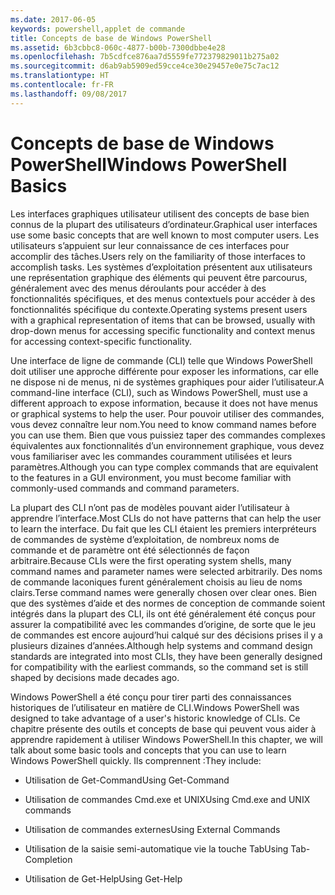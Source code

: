 ```yaml
---
ms.date: 2017-06-05
keywords: powershell,applet de commande
title: Concepts de base de Windows PowerShell
ms.assetid: 6b3cbbc8-060c-4877-b00b-7300dbbe4e28
ms.openlocfilehash: 7b5cdfce876aa7d5559fe772379829011b275a02
ms.sourcegitcommit: d6ab9ab5909ed59cce4ce30e29457e0e75c7ac12
ms.translationtype: HT
ms.contentlocale: fr-FR
ms.lasthandoff: 09/08/2017
---
```

# <a name="windows-powershell-basics"></a><span data-ttu-id="efb2d-103">Concepts de base de Windows PowerShell</span><span class="sxs-lookup"><span data-stu-id="efb2d-103">Windows PowerShell Basics</span></span>
<span data-ttu-id="efb2d-104">Les interfaces graphiques utilisateur utilisent des concepts de base bien connus de la plupart des utilisateurs d’ordinateur.</span><span class="sxs-lookup"><span data-stu-id="efb2d-104">Graphical user interfaces use some basic concepts that are well known to most computer users.</span></span> <span data-ttu-id="efb2d-105">Les utilisateurs s’appuient sur leur connaissance de ces interfaces pour accomplir des tâches.</span><span class="sxs-lookup"><span data-stu-id="efb2d-105">Users rely on the familiarity of those interfaces to accomplish tasks.</span></span> <span data-ttu-id="efb2d-106">Les systèmes d’exploitation présentent aux utilisateurs une représentation graphique des éléments qui peuvent être parcourus, généralement avec des menus déroulants pour accéder à des fonctionnalités spécifiques, et des menus contextuels pour accéder à des fonctionnalités spécifique du contexte.</span><span class="sxs-lookup"><span data-stu-id="efb2d-106">Operating systems present users with a graphical representation of items that can be browsed, usually with drop-down menus for accessing specific functionality and context menus for accessing context-specific functionality.</span></span>

<span data-ttu-id="efb2d-107">Une interface de ligne de commande (CLI) telle que Windows PowerShell doit utiliser une approche différente pour exposer les informations, car elle ne dispose ni de menus, ni de systèmes graphiques pour aider l’utilisateur.</span><span class="sxs-lookup"><span data-stu-id="efb2d-107">A command-line interface (CLI), such as Windows PowerShell, must use a different approach to expose information, because it does not have menus or graphical systems to help the user.</span></span> <span data-ttu-id="efb2d-108">Pour pouvoir utiliser des commandes, vous devez connaître leur nom.</span><span class="sxs-lookup"><span data-stu-id="efb2d-108">You need to know command names before you can use them.</span></span> <span data-ttu-id="efb2d-109">Bien que vous puissiez taper des commandes complexes équivalentes aux fonctionnalités d’un environnement graphique, vous devez vous familiariser avec les commandes couramment utilisées et leurs paramètres.</span><span class="sxs-lookup"><span data-stu-id="efb2d-109">Although you can type complex commands that are equivalent to the features in a GUI environment, you must become familiar with commonly-used commands and command parameters.</span></span>

<span data-ttu-id="efb2d-110">La plupart des CLI n’ont pas de modèles pouvant aider l’utilisateur à apprendre l’interface.</span><span class="sxs-lookup"><span data-stu-id="efb2d-110">Most CLIs do not have patterns that can help the user to learn the interface.</span></span> <span data-ttu-id="efb2d-111">Du fait que les CLI étaient les premiers interpréteurs de commandes de système d’exploitation, de nombreux noms de commande et de paramètre ont été sélectionnés de façon arbitraire.</span><span class="sxs-lookup"><span data-stu-id="efb2d-111">Because CLIs were the first operating system shells, many command names and parameter names were selected arbitrarily.</span></span> <span data-ttu-id="efb2d-112">Des noms de commande laconiques furent généralement choisis au lieu de noms clairs.</span><span class="sxs-lookup"><span data-stu-id="efb2d-112">Terse command names were generally chosen over clear ones.</span></span> <span data-ttu-id="efb2d-113">Bien que des systèmes d’aide et des normes de conception de commande soient intégrés dans la plupart des CLI, ils ont été généralement été conçus pour assurer la compatibilité avec les commandes d’origine, de sorte que le jeu de commandes est encore aujourd’hui calqué sur des décisions prises il y a plusieurs dizaines d’années.</span><span class="sxs-lookup"><span data-stu-id="efb2d-113">Although help systems and command design standards are integrated into most CLIs, they have been generally designed for compatibility with the earliest commands, so the command set is still shaped by decisions made decades ago.</span></span>

<span data-ttu-id="efb2d-114">Windows PowerShell a été conçu pour tirer parti des connaissances historiques de l’utilisateur en matière de CLI.</span><span class="sxs-lookup"><span data-stu-id="efb2d-114">Windows PowerShell was designed to take advantage of a user's historic knowledge of CLIs.</span></span> <span data-ttu-id="efb2d-115">Ce chapitre présente des outils et concepts de base qui peuvent vous aider à apprendre rapidement à utiliser Windows PowerShell.</span><span class="sxs-lookup"><span data-stu-id="efb2d-115">In this chapter, we will talk about some basic tools and concepts that you can use to learn Windows PowerShell quickly.</span></span> <span data-ttu-id="efb2d-116">Ils comprennent :</span><span class="sxs-lookup"><span data-stu-id="efb2d-116">They include:</span></span>

- <span data-ttu-id="efb2d-117">Utilisation de Get-Command</span><span class="sxs-lookup"><span data-stu-id="efb2d-117">Using Get-Command</span></span>

- <span data-ttu-id="efb2d-118">Utilisation de commandes Cmd.exe et UNIX</span><span class="sxs-lookup"><span data-stu-id="efb2d-118">Using Cmd.exe and UNIX commands</span></span>

- <span data-ttu-id="efb2d-119">Utilisation de commandes externes</span><span class="sxs-lookup"><span data-stu-id="efb2d-119">Using External Commands</span></span>

- <span data-ttu-id="efb2d-120">Utilisation de la saisie semi-automatique vie la touche Tab</span><span class="sxs-lookup"><span data-stu-id="efb2d-120">Using Tab-Completion</span></span>

- <span data-ttu-id="efb2d-121">Utilisation de Get-Help</span><span class="sxs-lookup"><span data-stu-id="efb2d-121">Using Get-Help</span></span>

